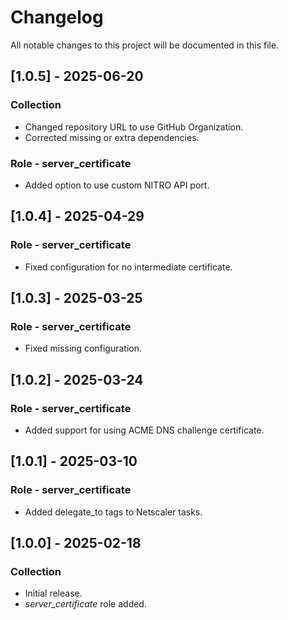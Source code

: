 # Changelog

All notable changes to this project will be documented in this file.

## [1.0.5] - 2025-06-20

### Collection

- Changed repository URL to use GitHub Organization.
- Corrected missing or extra dependencies.

### Role - server_certificate

- Added option to use custom NITRO API port.

## [1.0.4] - 2025-04-29

### Role - server_certificate

- Fixed configuration for no intermediate certificate.

## [1.0.3] - 2025-03-25

### Role - server_certificate

- Fixed missing configuration.

## [1.0.2] - 2025-03-24

### Role - server_certificate

- Added support for using ACME DNS challenge certificate.

## [1.0.1] - 2025-03-10

### Role - server_certificate

- Added delegate_to tags to Netscaler tasks.

## [1.0.0] - 2025-02-18

### Collection

- Initial release.
- *server_certificate* role added.
